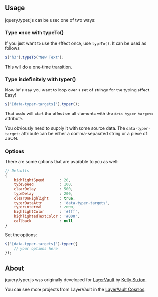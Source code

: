 ## Usage
jquery.typer.js can be used one of two ways:

### Type once with typeTo()

If you just want to use the effect once, use `typeTo()`. It can be used as follows:

```javascript
$('h3').typeTo("New Text");
```

This will do a one-time transition.

### Type indefinitely with typer()

Now let's say you want to loop over a set of strings for the typing effect. Easy!

```javascript
$('[data-typer-targets]').typer();
```

That code will start the effect on all elements with the `data-typer-targets` attribute.

You obviously need to supply it with some source data. The `data-typer-targets` attribute can be either a comma-separated string or a piece of JSON.

### Options

There are some options that are available to you as well:

```javascript
// Defaults
{
    highlightSpeed       : 20,
    typeSpeed            : 100,
    clearDelay           : 500,
    typeDelay            : 200,
    clearOnHighlight     : true,
    typerDataAttr        : 'data-typer-targets',
    typerInterval        : 2000,
    highlightColor       : '#fff',
    highlightedTextColor : '#000',
    callback             : null
}
```

Set the options:

```javascript
$('[data-typer-targets]').typer({
    // your options here
});
```
## About

jquery.typer.js was originally developed for [LayerVault](http://layervault.com) by [Kelly Sutton](http://kellysutton.com).

You can see more projects from LayerVault in the [LayerVault Cosmos](http://cosmos.layervault.com).
